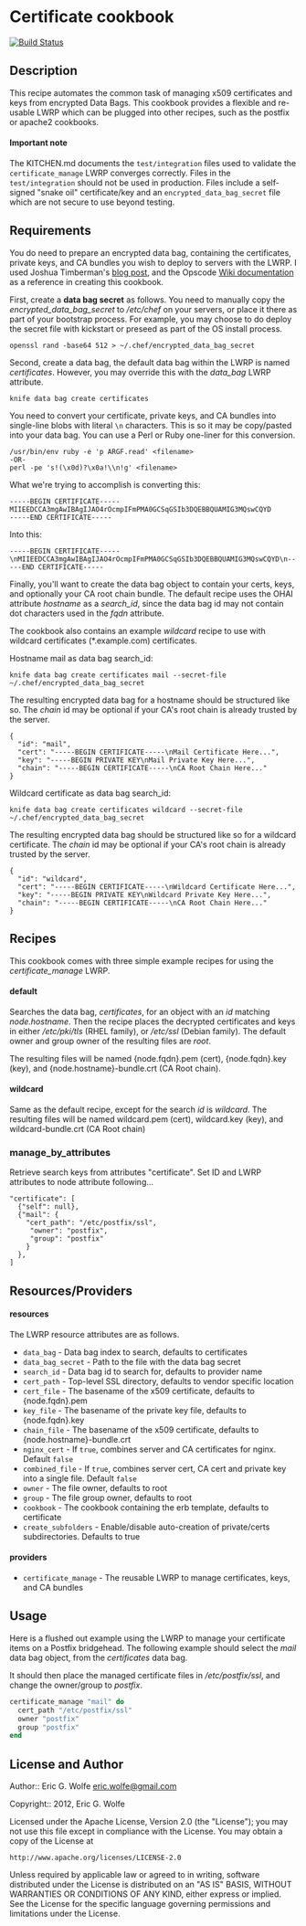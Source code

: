 Certificate cookbook
====================

[![Build Status](https://secure.travis-ci.org/atomic-penguin/cookbook-certificate.png?branch=master)](http://travis-ci.org/atomic-penguin/cookbook-certificate)

Description
-----------

This recipe automates the common task of managing x509 certificates and keys
from encrypted Data Bags.  This cookbook provides a flexible and re-usable
LWRP which can be plugged into other recipes, such as the postfix or apache2
cookbooks.

#### Important note

The KITCHEN.md documents the `test/integration` files used to validate
the `certificate_manage` LWRP converges correctly.  Files in the `test/integration`
should not be used in production.  Files include a self-signed "snake oil" certificate/key
and an `encrypted_data_bag_secret` file which are not secure to use beyond testing.

Requirements
------------

You do need to prepare an encrypted data bag, containing the certificates,
private keys, and CA bundles you wish to deploy to servers with the LWRP.
I used Joshua Timberman's [blog post](https://jtimberman.posterous.com/64227128),
and the Opscode [Wiki documentation](http://wiki.opscode.com/display/chef/Encrypted+Data+Bags)
as a reference in creating this cookbook.

First, create a **data bag secret** as follows.  You need to manually copy
the *encrypted_data_bag_secret* to */etc/chef* on your servers, or place it
there as part of your bootstrap process.  For example, you may choose to
do deploy the secret file with kickstart or preseed as part of the OS
install process.

    openssl rand -base64 512 > ~/.chef/encrypted_data_bag_secret

Second, create a data bag, the default data bag within the LWRP is
named *certificates*.  However, you may override this with the
*data_bag* LWRP attribute.

    knife data bag create certificates

You need to convert your certificate, private keys, and CA bundles into
single-line blobs with literal `\n` characters.  This is so it may be
copy/pasted into your data bag.  You can use a Perl or Ruby one-liner for
this conversion.

    /usr/bin/env ruby -e 'p ARGF.read' <filename>
    -OR-
    perl -pe 's!(\x0d)?\x0a!\\n!g' <filename>

What we're trying to accomplish is converting this:

    -----BEGIN CERTIFICATE-----
    MIIEEDCCA3mgAwIBAgIJAO4rOcmpIFmPMA0GCSqGSIb3DQEBBQUAMIG3MQswCQYD
    -----END CERTIFICATE-----

Into this:

    -----BEGIN CERTIFICATE-----\nMIIEEDCCA3mgAwIBAgIJAO4rOcmpIFmPMA0GCSqGSIb3DQEBBQUAMIG3MQswCQYD\n-----END CERTIFICATE-----

Finally, you'll want to create the data bag object to contain your certs,
keys, and optionally your CA root chain bundle.  The default recipe uses
the OHAI attribute *hostname* as a *search_id*, since the data bag id may not
contain dot characters used in the *fqdn* attribute.

The cookbook also contains an example *wildcard* recipe to use with wildcard
certificates (\*.example.com) certificates.

Hostname mail as data bag search_id:

    knife data bag create certificates mail --secret-file ~/.chef/encrypted_data_bag_secret

The resulting encrypted data bag for a hostname should be structured like so.
The *chain* id may be optional if your CA's root chain is already trusted by the
server.

    {
      "id": "mail",
      "cert": "-----BEGIN CERTIFICATE-----\nMail Certificate Here...",
      "key": "-----BEGIN PRIVATE KEY\nMail Private Key Here...",
      "chain": "-----BEGIN CERTIFICATE-----\nCA Root Chain Here..."
    }


Wildcard certificate as data bag search_id:

    knife data bag create certificates wildcard --secret-file ~/.chef/encrypted_data_bag_secret

The resulting encrypted data bag should be structured like so for a wildcard
certificate.  The *chain* id may be optional if your CA's root chain is already
trusted by the server.

    {
      "id": "wildcard",
      "cert": "-----BEGIN CERTIFICATE-----\nWildcard Certificate Here...",
      "key": "-----BEGIN PRIVATE KEY\nWildcard Private Key Here...",
      "chain": "-----BEGIN CERTIFICATE-----\nCA Root Chain Here..."
    }


Recipes
-------

This cookbook comes with three simple example recipes for using the *certificate_manage* LWRP.

#### default

Searches the data bag, *certificates*, for an object with an *id* matching
*node.hostname*.  Then the recipe places the decrypted certificates and keys
in either */etc/pki/tls* (RHEL family), or */etc/ssl* (Debian family).  The
default owner and group owner of the resulting files are *root*.

The resulting files will be named {node.fqdn}.pem (cert),
{node.fqdn}.key (key), and {node.hostname}-bundle.crt (CA Root chain).

#### wildcard

Same as the default recipe, except for the search *id* is *wildcard*.
The resulting files will be named wildcard.pem (cert), wildcard.key (key),
and wildcard-bundle.crt (CA Root chain)

### manage_by_attributes

Retrieve search keys from attributes "certificate".
Set ID and LWRP attributes to node attribute following...

    "certificate": [
      {"self": null},
      {"mail": {
        "cert_path": "/etc/postfix/ssl",
         "owner": "postfix",
         "group": "postfix"
        }
      },
    ]


Resources/Providers
-------------------

#### resources

The LWRP resource attributes are as follows.

  * `data_bag` - Data bag index to search, defaults to certificates
  * `data_bag_secret` - Path to the file with the data bag secret
  * `search_id` - Data bag id to search for, defaults to provider name
  * `cert_path` - Top-level SSL directory, defaults to vendor specific location
  * `cert_file` - The basename of the x509 certificate, defaults to {node.fqdn}.pem
  * `key_file` - The basename of the private key file, defaults to {node.fqdn}.key
  * `chain_file` - The basename of the x509 certificate, defaults to {node.hostname}-bundle.crt
  * `nginx_cert` - If `true`, combines server and CA certificates for nginx. Default `false`
  * `combined_file` - If `true`, combines server cert, CA cert and private key into a single file. Default `false`
  * `owner` - The file owner, defaults to root
  * `group` - The file group owner, defaults to root
  * `cookbook` - The cookbook containing the erb template, defaults to certificate
  * `create_subfolders` - Enable/disable auto-creation of private/certs subdirectories.  Defaults to true

#### providers

  * `certificate_manage` - The reusable LWRP to manage certificates, keys, and CA bundles

Usage
-----

Here is a flushed out example using the LWRP to manage your certificate
items on a Postfix bridgehead.  The following example should select the
*mail* data bag object, from the *certificates* data bag.

It should then place the managed certificate files in */etc/postfix/ssl*,
and change the owner/group to *postfix*.

```ruby
certificate_manage "mail" do
  cert_path "/etc/postfix/ssl"
  owner "postfix"
  group "postfix"
end
```

License and Author
------------------

Author:: Eric G. Wolfe <eric.wolfe@gmail.com>

Copyright:: 2012, Eric G. Wolfe

Licensed under the Apache License, Version 2.0 (the "License");
you may not use this file except in compliance with the License.
You may obtain a copy of the License at

    http://www.apache.org/licenses/LICENSE-2.0

Unless required by applicable law or agreed to in writing, software
distributed under the License is distributed on an "AS IS" BASIS,
WITHOUT WARRANTIES OR CONDITIONS OF ANY KIND, either express or implied.
See the License for the specific language governing permissions and
limitations under the License.
